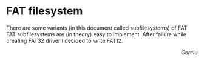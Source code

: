 # FAT filesystem

There are some variants (in this document called subfilesystems) of FAT. FAT subfilesystems are (in theory) easy to implement. After failure while creating FAT32 driver I decided to write FAT12.

<div align="right">

_Gorciu_

</div>
